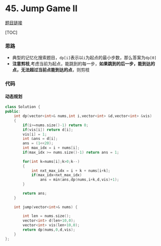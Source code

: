 # 45. Jump Game II

[题目链接](https://leetcode.com/problems/jump-game-ii/)

[TOC]

### 思路
* 典型的记忆化搜索题目，`dp[i]`表示以`i`为起点的最小步数，那么答案为`dp[0]`
* **注意剪枝**,考虑当前为起点，能跳到的每一步，**如果跳到的后一步，能到达的点，无法超过当前点能到达的点**，则剪枝

### 代码



#### 动态规划

```cpp
class Solution {
public:
    int dp(vector<int>& nums,int i,vector<int> &d,vector<int> &vis)
    {
        if(i>=nums.size()-1) return 0;
        if(vis[i]) return d[i];
        vis[i] = 1;
        int &ans = d[i];
        ans = (1<<20);
        int max_idx = i + nums[i];
        if(max_idx >= nums.size()-1) return ans = 1;
        
        for(int k=nums[i];k>0;k--)
        {
            int nxt_max_idx = i + k + nums[i+k];
            if(max_idx<nxt_max_idx)
                ans = min(ans,dp(nums,i+k,d,vis)+1);
        }
        
        return ans;
    }
    
    int jump(vector<int>& nums) {
        
        int len = nums.size();
        vector<int> d(len+10,0);
        vector<int> vis(len+10,0);
        return dp(nums,0,d,vis);
    }
};
```

